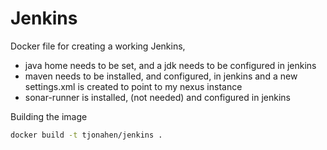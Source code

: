 Jenkins
======
Docker file for creating a working Jenkins,
- java home needs to be set, and a jdk needs to be configured in jenkins
- maven needs to be installed, and configured, in jenkins and a new settings.xml is created to point to my nexus instance
- sonar-runner is installed, (not needed) and configured in jenkins

Building the image
```bash
docker build -t tjonahen/jenkins .
```
